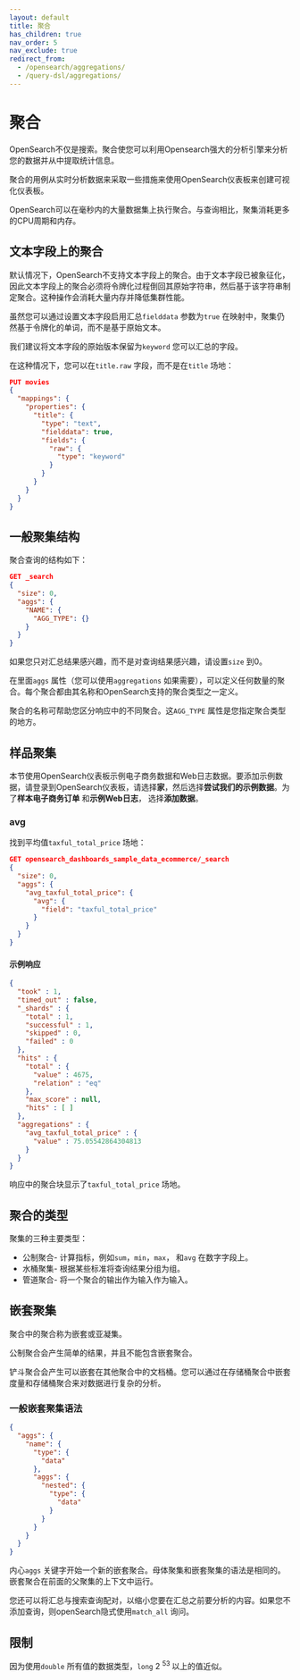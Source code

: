 ```yaml
---
layout: default
title: 聚合
has_children: true
nav_order: 5
nav_exclude: true
redirect_from:
  - /opensearch/aggregations/
  - /query-dsl/aggregations/
---
```


# 聚合

OpenSearch不仅是搜索。聚合使您可以利用Opensearch强大的分析引擎来分析您的数据并从中提取统计信息。

聚合的用例从实时分析数据来采取一些措施来使用OpenSearch仪表板来创建可视化仪表板。

OpenSearch可以在毫秒内的大量数据集上执行聚合。与查询相比，聚集消耗更多的CPU周期和内存。

## 文本字段上的聚合

默认情况下，OpenSearch不支持文本字段上的聚合。由于文本字段已被象征化，因此文本字段上的聚合必须将令牌化过程倒回其原始字符串，然后基于该字符串制定聚合。这种操作会消耗大量内存并降低集群性能。

虽然您可以通过设置文本字段启用汇总`fielddata` 参数为`true` 在映射中，聚集仍然基于令牌化的单词，而不是基于原始文本。

我们建议将文本字段的原始版本保留为`keyword` 您可以汇总的字段。

在这种情况下，您可以在`title.raw` 字段，而不是在`title` 场地：

```json
PUT movies
{
  "mappings": {
    "properties": {
      "title": {
        "type": "text",
        "fielddata": true,
        "fields": {
          "raw": {
            "type": "keyword"
          }
        }
      }
    }
  }
}
```

## 一般聚集结构

聚合查询的结构如下：

```json
GET _search
{
  "size": 0,
  "aggs": {
    "NAME": {
      "AGG_TYPE": {}
    }
  }
}
```

如果您只对汇总结果感兴趣，而不是对查询结果感兴趣，请设置`size` 到0。

在里面`aggs` 属性（您可以使用`aggregations` 如果需要），可以定义任何数量的聚合。每个聚合都由其名称和OpenSearch支持的聚合类型之一定义。

聚合的名称可帮助您区分响应中的不同聚合。这`AGG_TYPE` 属性是您指定聚合类型的地方。

## 样品聚集

本节使用OpenSearch仪表板示例电子商务数据和Web日志数据。要添加示例数据，请登录到OpenSearch仪表板，请选择**家**，然后选择**尝试我们的示例数据**。为了**样本电子商务订单** 和**示例Web日志**， 选择**添加数据**。

### avg

找到平均值`taxful_total_price` 场地：

```json
GET opensearch_dashboards_sample_data_ecommerce/_search
{
  "size": 0,
  "aggs": {
    "avg_taxful_total_price": {
      "avg": {
        "field": "taxful_total_price"
      }
    }
  }
}
```

#### 示例响应

```json
{
  "took" : 1,
  "timed_out" : false,
  "_shards" : {
    "total" : 1,
    "successful" : 1,
    "skipped" : 0,
    "failed" : 0
  },
  "hits" : {
    "total" : {
      "value" : 4675,
      "relation" : "eq"
    },
    "max_score" : null,
    "hits" : [ ]
  },
  "aggregations" : {
    "avg_taxful_total_price" : {
      "value" : 75.05542864304813
    }
  }
}
```

响应中的聚合块显示了`taxful_total_price` 场地。

## 聚合的类型

聚集的三种主要类型：

- 公制聚合- 计算指标，例如`sum`，`min`，`max`， 和`avg` 在数字字段上。
- 水桶聚集- 根据某些标准将查询结果分组为组。
- 管道聚合- 将一个聚合的输出作为输入作为输入。

## 嵌套聚集

聚合中的聚合称为嵌套或亚凝集。

公制聚合会产生简单的结果，并且不能包含嵌套聚合。

铲斗聚合会产生可以嵌套在其他聚合中的文档桶。您可以通过在存储桶聚合中嵌套度量和存储桶聚合来对数据进行复杂的分析。

### 一般嵌套聚集语法

```json
{
  "aggs": {
    "name": {
      "type": {
        "data"
      },
      "aggs": {
        "nested": {
          "type": {
            "data"
          }
        }
      }
    }
  }
}
```

内心`aggs` 关键字开始一个新的嵌套聚合。母体聚集和嵌套聚集的语法是相同的。嵌套聚合在前面的父聚集的上下文中运行。

您还可以将汇总与搜索查询配对，以缩小您要在汇总之前要分析的内容。如果您不添加查询，则openSearch隐式使用`match_all` 询问。

## 限制

因为使用`double` 所有值的数据类型，`long` 2 <sup> 53 </sup>以上的值近似。

